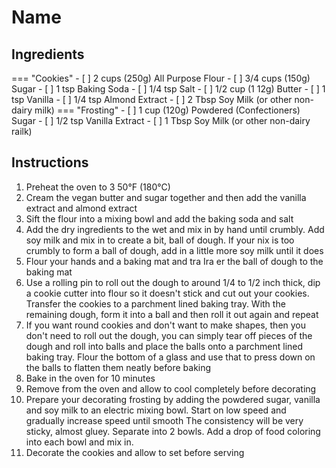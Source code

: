# Name

## Ingredients

=== "Cookies"
    - [ ] 2 cups (250g) All Purpose Flour
    - [ ] 3/4 cups (150g) Sugar
    - [ ] 1 tsp Baking Soda
    - [ ] 1/4 tsp Salt
    - [ ] 1/2 cup (1 12g) Butter
    - [ ] 1 tsp Vanilla
    - [ ] 1/4 tsp Almond Extract
    - [ ] 2 Tbsp Soy Milk (or other non-dairy milk)
=== "Frosting"
    - [ ] 1 cup (120g) Powdered (Confectioners) Sugar
    - [ ] 1/2 tsp Vanilla Extract
    - [ ] 1 Tbsp Soy Milk (or other non-dairy railk)

## Instructions
 
1. Preheat the oven to 3 50°F (180°C)
2. Cream the vegan butter and sugar together and then add the vanilla extract and almond extract
3. Sift the flour into a mixing bowl and add the baking soda and salt
4. Add the dry ingredients to the wet and mix in by hand until crumbly. Add soy milk and mix in to create a bit, ball of dough. If your nix is too crumbly to form a ball of dough, add in a little more soy milk until it does
5. Flour your hands and a baking mat and tra Ira er the ball of dough to the baking mat
6. Use a rolling pin to roll out the dough to around 1/4 to 1/2 inch thick, dip a cookie cutter into flour so it doesn't stick and cut out your cookies. Transfer the cookies to a parchment lined baking tray. With the remaining dough, form it into a ball and then roll it out again and repeat
7. If you want round cookies and don't want to make shapes, then you don't need to roll out the dough, you can simply tear off pieces of the dough and roll into balls and place the balls onto a parchment lined baking tray. Flour the bottom of a glass and use that to press down on the balls to flatten them neatly before baking
8. Bake in the oven for 10 minutes
9. Remove from the oven and allow to cool completely before decorating
10. Prepare your decorating frosting by adding the powdered sugar, vanilla and soy milk to an electric mixing bowl. Start on low speed and gradually increase speed until smooth The consistency will be very sticky, almost gluey. Separate into 2 bowls. Add a drop of food coloring into each bowl and mix in.
11. Decorate the cookies and allow to set before serving 
